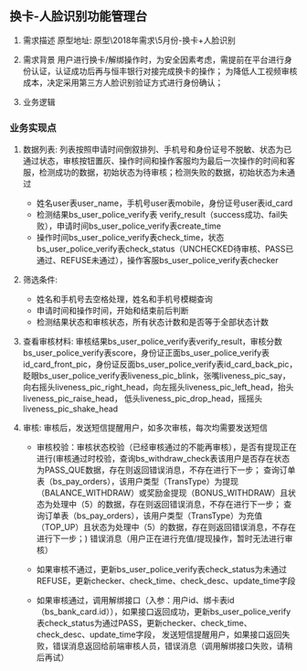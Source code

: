 ## 换卡-人脸识别功能管理台
1. 需求描述
	原型地址: 原型\2018年需求\5月份-换卡+人脸识别
		
2. 需求背景
	用户进行换卡/解绑操作时，为安全因素考虑，需提前在平台进行身份认证，认证成功后再与恒丰银行对接完成换卡的操作；
	为降低人工视频审核成本，决定采用第三方人脸识别验证方式进行身份确认；
	
3. 业务逻辑
### 业务实现点
1. 数据列表: 列表按照申请时间倒叙排列、手机号和身份证号不脱敏、状态为已通过状态，审核按钮置灰、操作时间和操作客服均为最后一次操作的时间和客服，检测成功的数据，初始状态为待审核；检测失败的数据，初始状态为未通过
	+ 姓名user表user_name，手机号user表mobile，身份证号user表id_card
	+ 检测结果bs_user_police_verify表 verify_result（success成功、fail失败），申请时间bs_user_police_verify表create_time   
	+ 操作时间bs_user_police_verify表check_time，状态bs_user_police_verify表check_status（UNCHECKED待审核、PASS已通过、REFUSE未通过），操作客服bs_user_police_verify表checker
	
2. 筛选条件: 
	+ 姓名和手机号去空格处理，姓名和手机号模糊查询
	+ 申请时间和操作时间，开始和结束前后判断
	+ 检测结果状态和审核状态，所有状态计数和是否等于全部状态计数
	
3. 查看审核材料:
	审核结果bs_user_police_verify表verify_result，审核分数bs_user_police_verify表score，身份证正面bs_user_police_verify表id_card_front_pic，身份证反面bs_user_police_verify表id_card_back_pic，
	眨眼bs_user_police_verify表liveness_pic_blink，张嘴liveness_pic_say，向右摇头liveness_pic_right_head，向左摇头liveness_pic_left_head，抬头liveness_pic_raise_head，
	低头liveness_pic_drop_head，摇摇头liveness_pic_shake_head
	
4. 审核: 审核后，发送短信提醒用户，如多次审核，每次均需要发送短信	
	+ 审核校验：审核状态校验（已经审核通过的不能再审核），是否有提现正在进行(审核通过时校验，查询bs_withdraw_check表该用户是否存在状态为PASS_QUE数据，存在则返回错误消息，不存在进行下一步；
			查询订单表（bs_pay_orders），该用户类型（TransType）为提现（BALANCE_WITHDRAW）或奖励金提现（BONUS_WITHDRAW）且状态为处理中（5）的数据，存在则返回错误消息，不存在进行下一步；
			查询订单表（bs_pay_orders），该用户类型（TransType）为充值（TOP_UP）且状态为处理中（5）的数据，存在则返回错误消息，不存在进行下一步；)
			错误消息（用户正在进行充值/提现操作，暂时无法进行审核）
			
	+ 如果审核不通过，更新bs_user_police_verify表check_status为未通过REFUSE，更新checker、check_time、check_desc、update_time字段
	
	+ 如果审核通过，调用解绑接口（入参：用户id、绑卡表id（bs_bank_card.id）），如果接口返回成功，更新bs_user_police_verify表check_status为通过PASS，更新checker、check_time、check_desc、update_time字段，
	  发送短信提醒用户，如果接口返回失败，错误消息返回给前端审核人员，错误消息（调用解绑接口失败，请稍后再试）
	   
	
       
            

			